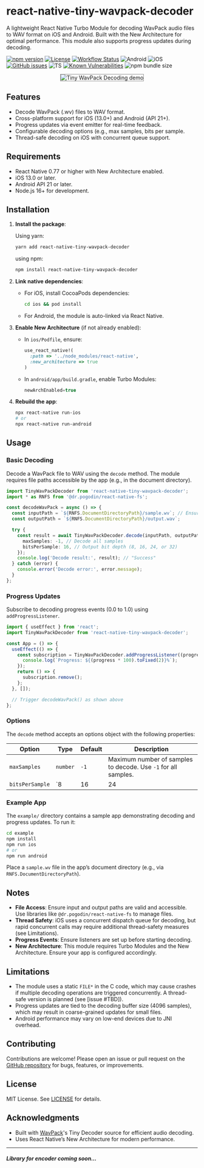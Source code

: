 # react-native-tiny-wavpack-decoder

A lightweight React Native Turbo Module for decoding WavPack audio files to WAV format on iOS and Android. Built with the New Architecture for optimal performance. This module also supports progress updates during decoding.

[![npm version](https://img.shields.io/npm/v/react-native-tiny-wavpack-decoder)](https://badge.fury.io/js/react-native-tiny-wavpack-decoder) [![License](https://img.shields.io/github/license/JairajJangle/react-native-tiny-wavpack-decoder)](https://github.com/JairajJangle/react-native-tiny-wavpack-decoder/blob/main/LICENSE) [![Workflow Status](https://github.com/JairajJangle/react-native-tiny-wavpack-decoder/actions/workflows/ci.yml/badge.svg)](https://github.com/JairajJangle/react-native-tiny-wavpack-decoder/actions/workflows/ci.yml) ![Android](https://img.shields.io/badge/-Android-555555?logo=android&logoColor=3DDC84) ![iOS](https://img.shields.io/badge/-iOS-555555?logo=apple&logoColor=white) [![GitHub issues](https://img.shields.io/github/issues/JairajJangle/react-native-tiny-wavpack-decoder)](https://github.com/JairajJangle/react-native-tiny-wavpack-decoder/issues?q=is%3Aopen+is%3Aissue) ![TS](https://img.shields.io/badge/TypeScript-strict_💪-blue) [![Known Vulnerabilities](https://snyk.io/test/github/jairajjangle/react-native-tiny-wavpack-decoder/badge.svg)](https://snyk.io/test/github/jairajjangle/react-native-tiny-wavpack-decoder) ![npm bundle size](https://img.shields.io/bundlephobia/minzip/react-native-tiny-wavpack-decoder)

<div align="center">
  <img src="https://media3.giphy.com/media/v1.Y2lkPTc5MGI3NjExbHI4d29ncW1kcGRjeXgwZnVnMzdnNHJnaXFmbzYxcHFud29kOGNkYiZlcD12MV9pbnRlcm5hbF9naWZfYnlfaWQmY3Q9Zw/aT8unro6bwv9GWRLkt/giphy.gif" alt="Tiny WavPack Decoding demo" style="border: 1px solid gray;" />
</div>

## Features

- Decode WavPack (.wv) files to WAV format.
- Cross-platform support for iOS (13.0+) and Android (API 21+).
- Progress updates via event emitter for real-time feedback.
- Configurable decoding options (e.g., max samples, bits per sample.
- Thread-safe decoding on iOS with concurrent queue support.

## Requirements
- React Native 0.77 or higher with New Architecture enabled.
- iOS 13.0 or later.
- Android API 21 or later.
- Node.js 16+ for development.

## Installation

1. **Install the package**:
   
   Using yarn:
   
   ```bash
   yarn add react-native-tiny-wavpack-decoder
   ```
   
   using npm:
   
   ```bash
   npm install react-native-tiny-wavpack-decoder
   ```

2. **Link native dependencies**:

   - For iOS, install CocoaPods dependencies:
     ```bash
     cd ios && pod install
     ```
   - For Android, the module is auto-linked via React Native.

3. **Enable New Architecture** (if not already enabled):
   - In `ios/Podfile`, ensure:
     ```ruby
     use_react_native!(
       :path => '../node_modules/react-native',
       :new_architecture => true
     )
     ```
   - In `android/app/build.gradle`, enable Turbo Modules:
     ```gradle
     newArchEnabled=true
     ```

4. **Rebuild the app**:
   ```bash
   npx react-native run-ios
   # or
   npx react-native run-android
   ```

## Usage

### Basic Decoding
Decode a WavPack file to WAV using the `decode` method. The module requires file paths accessible by the app (e.g., in the document directory).

```typescript
import TinyWavPackDecoder from 'react-native-tiny-wavpack-decoder';
import * as RNFS from '@dr.pogodin/react-native-fs';

const decodeWavPack = async () => {
  const inputPath = `${RNFS.DocumentDirectoryPath}/sample.wv`; // Ensure file exists
  const outputPath = `${RNFS.DocumentDirectoryPath}/output.wav`;

  try {
    const result = await TinyWavPackDecoder.decode(inputPath, outputPath, {
      maxSamples: -1, // Decode all samples
      bitsPerSample: 16, // Output bit depth (8, 16, 24, or 32)
    });
    console.log('Decode result:', result); // "Success"
  } catch (error) {
    console.error('Decode error:', error.message);
  }
};
```

### Progress Updates
Subscribe to decoding progress events (0.0 to 1.0) using `addProgressListener`. 

```typescript
import { useEffect } from 'react';
import TinyWavPackDecoder from 'react-native-tiny-wavpack-decoder';

const App = () => {
  useEffect(() => {
    const subscription = TinyWavPackDecoder.addProgressListener((progress) => {
      console.log(`Progress: ${(progress * 100).toFixed(2)}%`);
    });
    return () => {
      subscription.remove();
    };
  }, []);

  // Trigger decodeWavPack() as shown above
};
```

### Options
The `decode` method accepts an options object with the following properties:

| Option          | Type                     | Default | Description                                                                 |
|-----------------|--------------------------|---------|-----------------------------------------------------------------------------|
| `maxSamples`    | `number`                | `-1`    | Maximum number of samples to decode. Use `-1` for all samples.              |
| `bitsPerSample` | `8 | 16 | 24 | 32`   | `16`    | Output bit depth. Must be 8, 16, 24, or 32.                                 |

### Example App
The `example/` directory contains a sample app demonstrating decoding and progress updates. To run it:

```bash
cd example
npm install
npm run ios
# or
npm run android
```

Place a `sample.wv` file in the app’s document directory (e.g., via `RNFS.DocumentDirectoryPath`).

## Notes
- **File Access**: Ensure input and output paths are valid and accessible. Use libraries like `@dr.pogodin/react-native-fs` to manage files.
- **Thread Safety**: iOS uses a concurrent dispatch queue for decoding, but rapid concurrent calls may require additional thread-safety measures (see Limitations).
- **Progress Events**: Ensure listeners are set up before starting decoding.
- **New Architecture**: This module requires Turbo Modules and the New Architecture. Ensure your app is configured accordingly.

## Limitations
- The module uses a static `FILE*` in the C code, which may cause crashes if multiple decoding operations are triggered concurrently. A thread-safe version is planned (see [issue #TBD]).
- Progress updates are tied to the decoding buffer size (4096 samples), which may result in coarse-grained updates for small files.
- Android performance may vary on low-end devices due to JNI overhead.

## Contributing
Contributions are welcome! Please open an issue or pull request on the [GitHub repository](https://github.com/JairajJangle/react-native-tiny-wavpack-decoder) for bugs, features, or improvements.

## License
MIT License. See [LICENSE](LICENSE) for details.

## Acknowledgments
- Built with [WavPack](https://www.wavpack.com/)'s Tiny Decoder source for efficient audio decoding.
- Uses React Native’s New Architecture for modern performance.

---

##### Library for encoder coming soon...